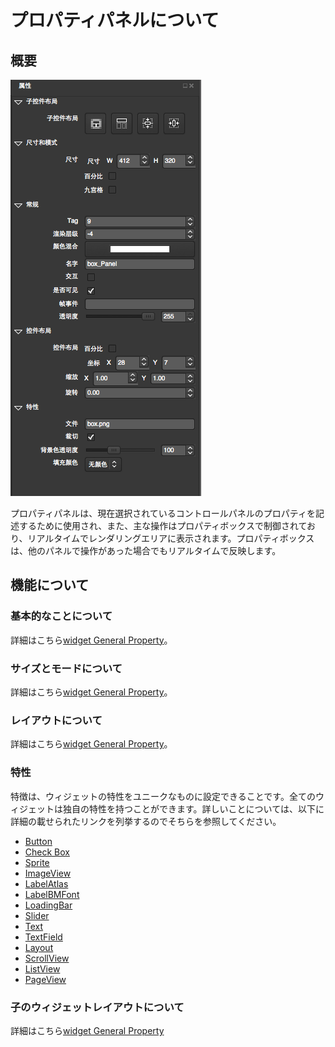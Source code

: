 # プロパティパネルについて

## 概要

![](./res/properties_mian_panel.png)

プロパティパネルは、現在選択されているコントロールパネルのプロパティを記述するために使用され、また、主な操作はプロパティボックスで制御されており、リアルタイムでレンダリングエリアに表示されます。プロパティボックスは、他のパネルで操作があった場合でもリアルタイムで反映します。

## 機能について

### 基本的なことについて

詳細はこちら[widget General Property](../widget/general_property.md)。

### サイズとモードについて

詳細はこちら[widget General Property](../widget/general_property.md)。

### レイアウトについて

詳細はこちら[widget General Property](../widget/general_property.md)。

### 特性

特徴は、ウィジェットの特性をユニークなものに設定できることです。全てのウィジェットは独自の特性を持つことができます。詳しいことについては、以下に詳細の載せられたリンクを列挙するのでそちらを参照してください。
* [Button](../widget/button.md)
* [Check Box](../widget/checkbox.md)
* [Sprite](../widget/sprite.md)
* [ImageView](../widget/imageview.md)
* [LabelAtlas](../widget/labelatlas.md)
* [LabelBMFont](../widget/labelbmfont.md)
* [LoadingBar](../widget/loadingbar.md)
* [Slider](../widget/slider.md)
* [Text](../widget/text.md)
* [TextField](../widget/textfield.md)
* [Layout](../widget/layout.md)
* [ScrollView](../widget/scrollview.md)
* [ListView](../widget/listview.md)
* [PageView](../widget/pageview.md)

### 子のウィジェットレイアウトについて

詳細はこちら[widget General Property](../widget/general_property.md)
